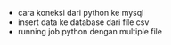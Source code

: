 - cara koneksi dari python ke mysql
- insert data ke database dari file csv
- running job python dengan multiple file
